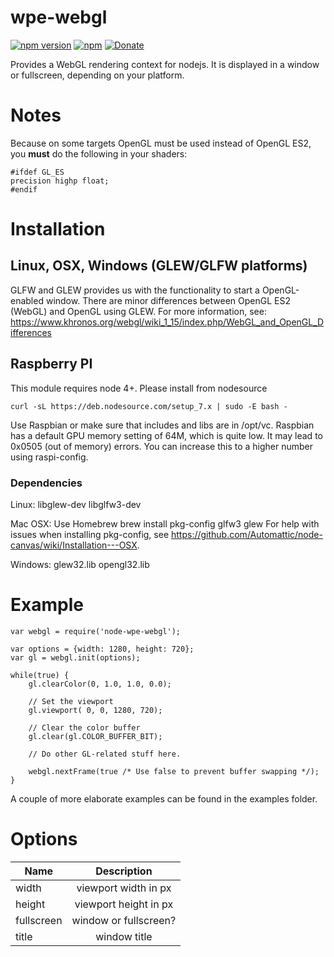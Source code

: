 wpe-webgl
=====

[![npm version](https://badge.fury.io/js/wpe-webgl.svg)](https://badge.fury.io/js/wpe-webgl)
[![npm](https://img.shields.io/npm/dt/wpe-webgl.svg)]()
[![Donate](https://img.shields.io/badge/Donate-PayPal-green.svg)](https://www.paypal.com/cgi-bin/webscr?cmd=_s-xclick&hosted_button_id=55UJZHTXW8VTE)

Provides a WebGL rendering context for nodejs. It is displayed in a window or fullscreen, depending on your platform.

# Notes
Because on some targets OpenGL must be used instead of OpenGL ES2, you **must** do the following in your
shaders:

    #ifdef GL_ES
    precision highp float;
    #endif

# Installation

## Linux, OSX, Windows (GLEW/GLFW platforms)
GLFW and GLEW provides us with the functionality to start a OpenGL-enabled window.
There are minor differences between OpenGL ES2 (WebGL) and OpenGL using GLEW.
For more information, see: https://www.khronos.org/webgl/wiki_1_15/index.php/WebGL_and_OpenGL_Differences

## Raspberry PI
This module requires node 4+. Please install from nodesource 

    curl -sL https://deb.nodesource.com/setup_7.x | sudo -E bash -

Use Raspbian or make sure that includes and libs are in /opt/vc.
Raspbian has a default GPU memory setting of 64M, which is quite low. It may lead to 0x0505 (out of memory) errors.
You can increase this to a higher number using raspi-config.

### Dependencies
Linux: libglew-dev libglfw3-dev

Mac OSX: Use Homebrew
    brew install pkg-config glfw3 glew
For help with issues when installing pkg-config, see https://github.com/Automattic/node-canvas/wiki/Installation---OSX.

Windows: glew32.lib opengl32.lib

# Example
    var webgl = require('node-wpe-webgl');

    var options = {width: 1280, height: 720};
    var gl = webgl.init(options);

    while(true) {
        gl.clearColor(0, 1.0, 1.0, 0.0);

        // Set the viewport
        gl.viewport( 0, 0, 1280, 720);

        // Clear the color buffer
        gl.clear(gl.COLOR_BUFFER_BIT);

        // Do other GL-related stuff here.

        webgl.nextFrame(true /* Use false to prevent buffer swapping */);
    }

A couple of more elaborate examples can be found in the examples folder.

# Options
| Name          | Description            |
| ------------- |:----------------------:|
| width         | viewport width in px   |
| height        | viewport height in px  |
| fullscreen    | window or fullscreen?  |
| title         | window title           |
